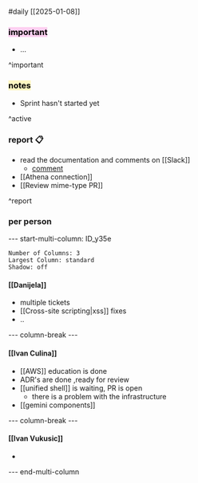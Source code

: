 #daily
[[2025-01-08]]

### <mark style="background: #FFB8EBA6;">important</mark>
- ...

^important

### <mark style="background: #FFF3A3A6;">notes</mark>
- Sprint hasn't started yet

^active

### report 📋
- read the documentation and comments on [[Slack]]
	- [comment](https://kugawana.slack.com/archives/C033EHCJQCQ/p1736265089726549?thread_ts=1733995431.566279&cid=C033EHCJQCQ)
- [[Athena connection]]
- [[Review mime-type PR]]

^report

### per person

--- start-multi-column: ID_y35e
```column-settings
Number of Columns: 3
Largest Column: standard
Shadow: off 
```

#### [[Danijela]]
- multiple tickets
- [[Cross-site scripting|xss]] fixes
- ..

--- column-break ---

#### [[Ivan Culina]]
- [[AWS]] education is done
- ADR's are done ,ready for review
- [[unified shell]] is waiting, PR is open
	- there is a problem with the infrastructure
- [[gemini components]]

--- column-break ---

#### [[Ivan Vukusic]]
- 

--- end-multi-column
